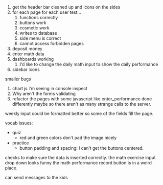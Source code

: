 1. get the header bar cleaned up and icons on the sides
2. for each page for each user test...
    1. functions correctly
    2. buttons work
    3. cosmetic work
    4. writes to database
    5. side menu is correct
    6. cannot access forbidden pages
3. deposit money
4. enter math data 
5. dashboards working
    1. I'd like to change the daily math input to show the daily performance
6. sidebar icons


smaller bugs
1. chart js I'm seeing in console inspect
2. Why aren't the forms validating
3. refactor the pages with some javascript like enter_performance done differently maybe so there aren't as many strange calls to the server.



weekly input could be formatted better so some of the fields fill the page.


vocab issues:
- quiz
    - red and green colors don't pad the image nicely
- practice
    - button padding and spacing: I can't get the buttons centered.

checks to make sure the data is inserted correctly.
the math exercise input drop down looks funny
the math performance record button is in a weird place.

can send messages to the kids



